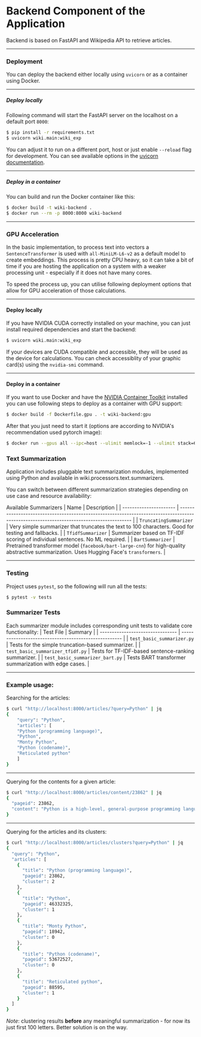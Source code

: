 # Backend Component of the Application

Backend is based on FastAPI and Wikipedia API to retrieve articles.

---

### Deployment

You can deploy the backend either locally using `uvicorn` or as a container using Docker.

---
##### Deploy locally

Following command will start the FastAPI server on the localhost on a default port `8000`:

```bash
$ pip install -r requirements.txt
$ uvicorn wiki.main:wiki_exp
```

You can adjust it to run on a different port, host or just enable `--reload` flag for development. You can see available options in the [uvicorn documentation](https://www.uvicorn.org/settings/).

---
##### Deploy in a container

You can build and run the Docker container like this:

```bash
$ docker build -t wiki-backend .
$ docker run --rm -p 8000:8000 wiki-backend
```

---
### GPU Acceleration

In the basic implementation, to process text into vectors a `SentenceTransformer` is used with `all-MiniLM-L6-v2` as a default model to create embeddings. This process is pretty CPU heavy, so it can take a bit of time if you are hosting the application on a system with a weaker processing unit - especially if it does not have many cores.

To speed the process up, you can utilise following deployment options that allow for GPU acceleration of those calculations.

---
#### Deploy locally

If you have NVIDIA CUDA correctly installed on your machine, you can just install required dependencies and start the backend:

```bash
$ uvicorn wiki.main:wiki_exp
```

If your devices are CUDA compatible and accessible, they will be used as the device for calculations. You can check accessiblity of your graphic card(s) using the `nvidia-smi` command.

---
#### Deploy in a container

If you want to use Docker and have the [NVIDIA Container Toolkit](https://docs.nvidia.com/datacenter/cloud-native/container-toolkit/latest/install-guide.html#installation) installed you can use following steps to deploy as a container with GPU support:

```bash
$ docker build -f Dockerfile.gpu . -t wiki-backend:gpu
```

After that you just need to start it (options are according to NVIDIA's recommendation used pytorch image):

```bash
$ docker run --gpus all --ipc=host --ulimit memlock=-1 --ulimit stack=67108864 -p 8000:8000 --rm wiki-explorer:gpu
```

### Text Summarization
Application includes pluggable text summarization modules, implemented using Python and available in wiki.processors.text.summarizers.

You can switch between different summarization strategies depending on use case and resource availability:

Available Summarizers
| Name                   | Description                                                                                                                              |
| ---------------------- | ---------------------------------------------------------------------------------------------------------------------------------------- |
| `TruncatingSummarizer` | Very simple summarizer that truncates the text to 100 characters. Good for testing and fallbacks.                                        |
| `TfidfSummarizer`      | Summarizer based on TF-IDF scoring of individual sentences. No ML required.                                                              |
| `BartSummarizer`       | Pretrained transformer model (`facebook/bart-large-cnn`) for high-quality abstractive summarization. Uses Hugging Face's `transformers`. |


---
### Testing

Project uses `pytest`, so the following will run all the tests:

```bash
$ pytest -v tests
```

### Summarizer Tests
Each summarizer module includes corresponding unit tests to validate core functionality:
| Test File                        | Summary                                               |
| -------------------------------- | ----------------------------------------------------- |
| `test_basic_summarizer.py`       | Tests for the simple truncation-based summarizer.     |
| `test_basic_summarizer_tfidf.py` | Tests for TF-IDF-based sentence-ranking summarizer.   |
| `test_basic_summarizer_bart.py`  | Tests BART transformer summarization with edge cases. |


---
### Example usage:

Searching for the articles:

```bash
$ curl "http://localhost:8000/articles/?query=Python" | jq
{
    "query": "Python",
    "articles": [
    "Python (programming language)",
    "Python",
    "Monty Python",
    "Python (codename)",
    "Reticulated python"
    ]
}
```

---
Querying for the contents for a given article:

```bash
$ curl "http://localhost:8000/articles/content/23862" | jq
{
  "pageid": 23862,
  "content": "Python is a high-level, general-purpose programming language. Its design philosophy ..."
}
```

---
Querying for the articles and its clusters:

```bash
$ curl "http://localhost:8000/articles/clusters?query=Python" | jq
{
  "query": "Python",
  "articles": [
    {
      "title": "Python (programming language)",
      "pageid": 23862,
      "cluster": 2
    },
    {
      "title": "Python",
      "pageid": 46332325,
      "cluster": 1
    },
    {
      "title": "Monty Python",
      "pageid": 18942,
      "cluster": 0
    },
    {
      "title": "Python (codename)",
      "pageid": 53672527,
      "cluster": 0
    },
    {
      "title": "Reticulated python",
      "pageid": 88595,
      "cluster": 1
    }
  ]
}
```
*Note*: clustering results **before** any meaningful summarization - for now its just first 100 letters. Better solution is on the way.
